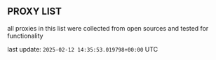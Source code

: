 ## PROXY LIST

all proxies in this list were collected from open sources and tested for functionality

last update: `2025-02-12 14:35:53.019798+00:00` UTC